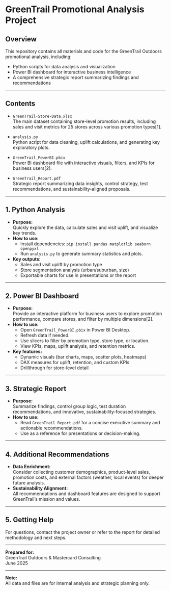 # GreenTrail Promotional Analysis Project

## Overview

This repository contains all materials and code for the GreenTrail Outdoors promotional analysis, including:
- Python scripts for data analysis and visualization
- Power BI dashboard for interactive business intelligence
- A comprehensive strategic report summarizing findings and recommendations

---

## Contents

- `GreenTrail-Store-Data.xlsx`  
  The main dataset containing store-level promotion results, including sales and visit metrics for 25 stores across various promotion types[1].

- `analysis.py`  
  Python script for data cleaning, uplift calculations, and generating key exploratory plots.

- `GreenTrail_PowerBI.pbix`  
  Power BI dashboard file with interactive visuals, filters, and KPIs for business users[2].

- `GreenTrail_Report.pdf`  
  Strategic report summarizing data insights, control strategy, test recommendations, and sustainability-aligned proposals.

---

## 1. Python Analysis

- **Purpose:**  
  Quickly explore the data, calculate sales and visit uplift, and visualize key trends.
- **How to use:**  
  - Install dependencies: `pip install pandas matplotlib seaborn openpyxl`
  - Run `analysis.py` to generate summary statistics and plots.
- **Key outputs:**  
  - Sales and visit uplift by promotion type
  - Store segmentation analysis (urban/suburban, size)
  - Exportable charts for use in presentations or the report

---

## 2. Power BI Dashboard

- **Purpose:**  
  Provide an interactive platform for business users to explore promotion performance, compare stores, and filter by multiple dimensions[2].
- **How to use:**  
  - Open `GreenTrail_PowerBI.pbix` in Power BI Desktop.
  - Refresh data if needed.
  - Use slicers to filter by promotion type, store type, or location.
  - View KPIs, maps, uplift analysis, and retention metrics.
- **Key features:**  
  - Dynamic visuals (bar charts, maps, scatter plots, heatmaps)
  - DAX measures for uplift, retention, and custom KPIs
  - Drillthrough for store-level detail

---

## 3. Strategic Report

- **Purpose:**  
  Summarize findings, control group logic, test duration recommendations, and innovative, sustainability-focused strategies.
- **How to use:**  
  - Read `GreenTrail_Report.pdf` for a concise executive summary and actionable recommendations.
  - Use as a reference for presentations or decision-making.

---

## 4. Additional Recommendations

- **Data Enrichment:**  
  Consider collecting customer demographics, product-level sales, promotion costs, and external factors (weather, local events) for deeper future analysis.
- **Sustainability Alignment:**  
  All recommendations and dashboard features are designed to support GreenTrail’s mission and values.

---

## 5. Getting Help

For questions, contact the project owner or refer to the report for detailed methodology and next steps.

---

**Prepared for:**  
GreenTrail Outdoors & Mastercard Consulting  
June 2025

---

**Note:**  
All data and files are for internal analysis and strategic planning only.

